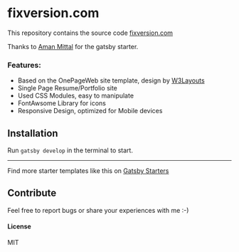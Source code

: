 # fixversion.com

This repository contains the source code [fixversion.com](https://fixversion.com)

Thanks to [Aman Mittal](https://github.com/amandeepmittal/gatsby-starter-ceevee) for the gatsby starter.


### Features:

* Based on the OnePageWeb site template, design by [W3Layouts](https://www.w3layouts.com/)
* Single Page Resume/Portfolio site
* Used CSS Modules, easy to manipulate
* FontAwsome Library for icons
* Responsive Design, optimized for Mobile devices

## Installation


Run `gatsby develop` in the terminal to start.


---

Find more starter templates like this on [Gatsby Starters](https://www.gatsbyjs.org/docs/gatsby-starters/)

## Contribute

Feel free to report bugs or share your experiences with me :-)

#### License

MIT

